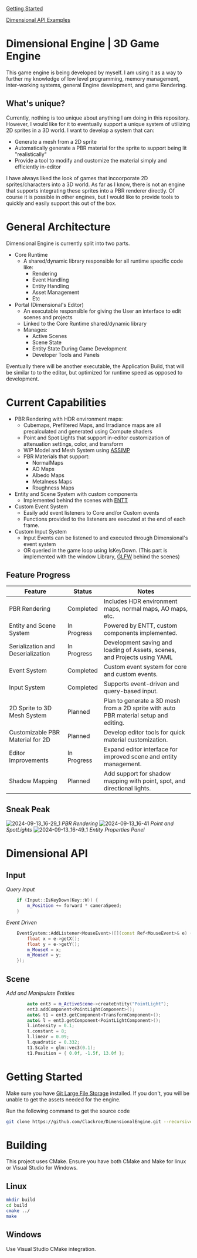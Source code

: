 [Getting Started](#getting-started)

[Dimensional API Examples](#dimensional-api)

# Dimensional Engine | 3D Game Engine
This game engine is being developed by myself. I am using it as a way to further my knowledge of low level programming, memory management, inter-working systems, general Engine development, and game Rendering.

## What's unique?
Currently, nothing is too unique about anything I am doing in this repository. However, I would like for it to eventually support a unique system of utilizing 2D sprites in a 3D world. I want to develop a system that can:
- Generate a mesh from a 2D sprite
- Automatically generate a PBR material for the sprite to support being lit "realistically"
- Provide a tool to modify and customize the material simply and efficiently in-editor

I have always liked the look of games that incoorporate 2D sprites/characters into a 3D world. As far as I know, there is not an engine that supports integrating these sprites into a PBR renderer directly. Of course it is possible in other engines, but I would like to provide tools to quickly and easily support this out of the box.

# General Architecture
Dimensional Engine is currently split into two parts. 
- Core Runtime
  - A shared/dynamic library  responsible for all runtime specific code like:
    - Rendering
    - Event Handling
    - Entity Handling
    - Asset Management
    - Etc
- Portal (Dimensional's Editor)
  - An executable responsible for giving the User an interface to edit scenes and projects
  - Linked to the Core Runtime shared/dynamic library
  - Manages:
    - Active Scenes
    - Scene State
    - Entity State During Game Development
    - Developer Tools and Panels

Eventually there will be another executable, the Application Build, that will be similar to to the editor, but optimized for runtime speed as opposed to development. 

# Current Capabilities

- PBR Rendering with HDR environment maps:
  - Cubemaps, Prefiltered Maps, and Irradiance maps are all precalculated and generated using Compute shaders
  - Point and Spot Lights that support in-editor customization of attenuation settings, color, and transform
  - WIP Model and Mesh System using [ASSIMP](https://github.com/assimp/assimp)
  - PBR Materials that support:
    - NormalMaps
    - AO Maps
    - Albedo Maps
    - Metalness Maps
    - Roughness Maps
- Entity and Scene System with custom components
  - Implemented behind the scenes with [ENTT](https://github.com/skypjack/entt)
- Custom Event System
  - Easily add event listeners to Core and/or Custom events
  - Functions provided to the listeners are executed at the end of each frame.
- Custom Input System
  - Input Events can be listened to and executed through Dimensional's event system
  - OR queried in the game loop using IsKeyDown. (This part is implemented with the window Library, [GLFW](https://www.glfw.org/) behind the scenes)
 
## Feature Progress

| **Feature**                  | **Status**          | **Notes**                                                                 |
|------------------------------|---------------------|---------------------------------------------------------------------------|
| PBR Rendering                 | Completed           | Includes HDR environment maps, normal maps, AO maps, etc.                 |
| Entity and Scene System       | In Progress         | Powered by ENTT, custom components implemented.                           |
| Serialization and Deserialization| In Progress         | Development saving and loading of Assets, scenes, and Projects using YAML                           |
| Event System                  | Completed           | Custom event system for core and custom events.                           |
| Input System                  | Completed           | Supports event-driven and query-based input.                  |
| 2D Sprite to 3D Mesh System   | Planned             | Plan to generate a 3D mesh from a 2D sprite with auto PBR material setup and editing. |
| Customizable PBR Material for 2D | Planned             | Develop editor tools for quick material customization.                    |
| Editor Improvements           | In Progress            | Expand editor interface for improved scene and entity management.         |
| Shadow Mapping                | Planned             | Add support for shadow mapping with point, spot, and directional lights.                |
## Sneak Peak
![2024-09-13_16-29_1](https://github.com/user-attachments/assets/69815ff6-9ace-48c0-adb4-b2343bcc1330)
*PBR Rendering*
![2024-09-13_16-41](https://github.com/user-attachments/assets/3383a065-49fc-4f1b-8a56-a0d54ab9d036)
*Point and SpotLights*
![2024-09-13_16-49_1](https://github.com/user-attachments/assets/3164d96e-617f-4ff5-ab99-911903847f1c)
*Entity Properties Panel*

# Dimensional API
## Input
*Query Input*
```c++
    if (Input::IsKeyDown(Key::W)) {
        m_Position += forward * cameraSpeed;
    }
```
*Event Driven*
```c++
    EventSystem::AddListener<MouseEvent>([](const Ref<MouseEvent>& e) {
        float x = e->getX();
        float y = e->getY();
        m_MouseX = x;
        m_MouseY = y;
    });
```
## Scene
*Add and Manipulate Entities*
```c++
        auto ent3 = m_ActiveScene->createEntity("PointLight");
        ent3.addComponent<PointLightComponent>();
        auto& t1 = ent3.getComponent<TransformComponent>();
        auto& l = ent3.getComponent<PointLightComponent>();
        l.intensity = 0.1;
        l.constant = 8;
        l.linear = 0.09;
        l.quadratic = 0.332;
        t1.Scale = glm::vec3(0.1);
        t1.Position = { 0.0f, -1.5f, 13.0f };
```

# Getting Started
Make sure you have [Git Large File Storage](https://git-lfs.com/) installed. If you don't, you will be unable to get the assets needed for the engine.

Run the following command to get the source code
```bash
git clone https://github.com/Clackroe/DimensionalEngine.git --recursive
```

# Building
This project uses CMake. Ensure you have both CMake and Make for linux or Visual Studio for Windows.
## Linux
```bash
mkdir build
cd build
cmake ../
make
```

## Windows
Use Visual Studio CMake integration.
